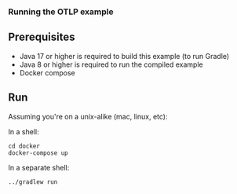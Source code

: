 ### Running the OTLP example

## Prerequisites

* Java 17 or higher is required to build this example (to run Gradle)
* Java 8 or higher is required to run the compiled example
* Docker compose

## Run

Assuming you're on a unix-alike (mac, linux, etc):

In a shell:
```shell
cd docker
docker-compose up
```

In a separate shell:
```shell
../gradlew run
```
